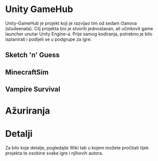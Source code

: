 # Unity GameHub
Unity-GameHub je projekt koji je razvijao tim od sedam članova (studeenata). Cilj projekta bio je stvoriti jednostavan, ali učinkovit game launcher unutar Unity Engine-a. 
Prije samog kodiranja, potrebno je bilo isplanirati i podijeli se u podgrupe za igre. 

## Sketch 'n' Guess


## MinecraftSim


## Vampire Survival


# Ažuriranja


# Detalji
Za bilo koje detalje, pogledajte Wiki tab u kojem možete pročitati tijek projekta te osobine svake igre i njihovih autora.
